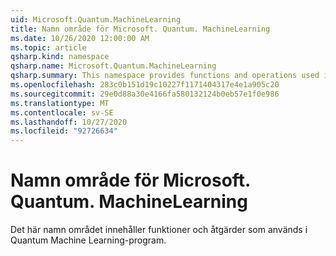 ```yaml
---
uid: Microsoft.Quantum.MachineLearning
title: Namn område för Microsoft. Quantum. MachineLearning
ms.date: 10/26/2020 12:00:00 AM
ms.topic: article
qsharp.kind: namespace
qsharp.name: Microsoft.Quantum.MachineLearning
qsharp.summary: This namespace provides functions and operations used in quantum machine learning applications.
ms.openlocfilehash: 283c0b151d19c10227f1171404317e4e1a905c20
ms.sourcegitcommit: 29e0d88a30e4166fa580132124b0eb57e1f0e986
ms.translationtype: MT
ms.contentlocale: sv-SE
ms.lasthandoff: 10/27/2020
ms.locfileid: "92726634"
---
```

# <a name="microsoftquantummachinelearning-namespace"></a>Namn område för Microsoft. Quantum. MachineLearning

Det här namn området innehåller funktioner och åtgärder som används i Quantum Machine Learning-program.

